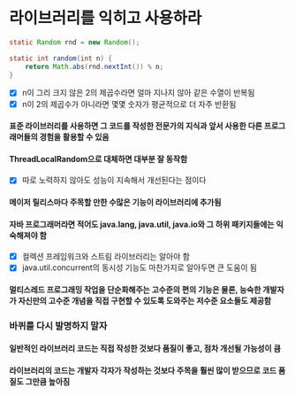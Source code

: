# 라이브러리를 익히고 사용하라
~~~java
static Random rnd = new Random();

static int random(int n) {
    return Math.abs(rnd.nextInt()) % n;
}
~~~
- [x] n이 그리 크지 않은 2의 제곱수라면 얼마 지나지 않아 같은 수열이 반복됨
- [x] n이 2의 제곱수가 아니라면 몇몇 숫자가 평균적으로 더 자주 반환됨
#### 표준 라이브러리를 사용하면 그 코드를 작성한 전문가의 지식과 앞서 사용한 다른 프로그래머들의 경험을 활용할 수 있음
#### ThreadLocalRandom으로 대체하면 대부분 잘 동작함
- [x] 따로 노력하지 않아도 성능이 지속해서 개선된다는 점이다
#### 메이저 릴리스마다 주목할 만한 수많은 기능이 라이브러리에 추가됨
#### 자바 프로그래머라면 적어도 java.lang, java.util, java.io와 그 하위 패키지들에는 익숙해져야 함
- [x] 컬렉션 프레임워크와 스트림 라이브러리는 알아야 함
- [x] java.util.concurrent의 동시성 기능도 마찬가지로 알아두면 큰 도움이 됨
#### 멀티스레드 프로그래밍 작업을 단순화해주는 고수준의 편의 기능은 물론, 능숙한 개발자가 자신만의 고수준 개념을 직접 구현할 수 있도록 도와주는 저수준 요소들도 제공함
### 바퀴를 다시 발명하지 말자
#### 일반적인 라이브러리 코드는 직접 작성한 것보다 품질이 좋고, 점차 개선될 가능성이 큼
#### 라이브러리의 코드는 개발자 각자가 작성하는 것보다 주목을 훨씬 많이 받으므로 코드 품질도 그만큼 높아짐
